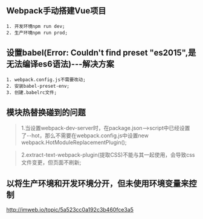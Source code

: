 ## Webpack手动搭建Vue项目

    1. 开发环境npm run dev;
    2. 生产环境npm run prod;

## 设置babel(Error: Couldn't find preset "es2015",是无法编译es6语法)---解决方案

    1. webpack.config.js不需要改动;
    2. 安装babel-preset-env;
    3. 创建.babelrc文件;

## 模块热替换碰到的问题

   >1.当设置webpack-dev-server时，在package.json-->script中已经设置了--hot，那么不需要在webpack.config.js中设置new webpack.HotModuleReplacementPlugin();

   >2.extract-text-webpack-plugin(提取CSS)不能与其一起使用，会导致css文件变更，但页面不刷新;

## 以将生产环境和开发环境分开，但未使用环境变量来控制

http://imweb.io/topic/5a523cc0a192c3b460fce3a5